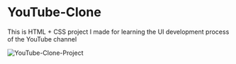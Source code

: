 # YouTube-Clone
This is HTML + CSS project I made for learning the UI development process of the YouTube channel




![YouTube-Clone-Project](https://github.com/user-attachments/assets/4cc1322d-b8da-4682-8617-d381432af5e8)
